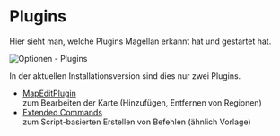 <span id="top"></span>

# Plugins

Hier sieht man, welche Plugins Magellan erkannt hat und gestartet hat.

<img src="../../images/menu_extras_options_plugins.gif" data-border="0"
alt="Optionen - Plugins" />

In der aktuellen Installationsversion sind dies nur zwei Plugins.

- [MapEditPlugin](../../reference/plugins_mapedit/)  
  zum Bearbeiten der Karte (Hinzufügen, Entfernen von Regionen)
- [Extended Commands](../../reference/plugins_extcmds/)  
  zum Script-basierten Erstellen von Befehlen (ähnlich Vorlage)

  
  
